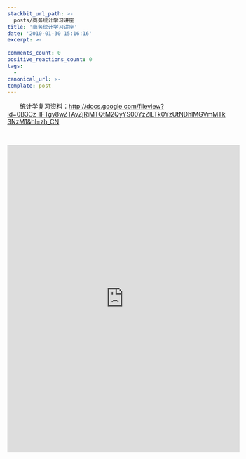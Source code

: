 ```yaml
---
stackbit_url_path: >-
  posts/商务统计学习讲座
title: '商务统计学习讲座'
date: '2010-01-30 15:16:16'
excerpt: >-
  
comments_count: 0
positive_reactions_count: 0
tags: 
  - 
canonical_url: >-
template: post
---
```

<div style="text-indent: 2em;"><p>统计学复习资料：<a href="http://docs.google.com/fileview?id=0B3Cz_IFTgv8wZTAyZjRjMTQtM2QyYS00YzZlLTk0YzUtNDhlMGVmMTk3NzM1&amp;hl=zh_CN">http://docs.google.com/fileview?id=0B3Cz_IFTgv8wZTAyZjRjMTQtM2QyYS00YzZlLTk0YzUtNDhlMGVmMTk3NzM1&amp;hl=zh_CN</a></p><p>&nbsp;</p><iframe src="http://docs.google.com/fileview?id=0B3Cz_IFTgv8wZTAyZjRjMTQtM2QyYS00YzZlLTk0YzUtNDhlMGVmMTk3NzM1&amp;hl=zh_CN" width="530" height="700" frameborder="0"></iframe></div>